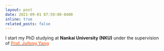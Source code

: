 ```yaml
---
layout: post
date: 2021-09-01 07:59:00-0400
inline: true
related_posts: false
---
```

I start my PhD studying at **Nankai University (NKU)** under the supervision of [<b><font color=coral>Prof. Jufeng Yang</font></b>](https://cv.nankai.edu.cn/)
